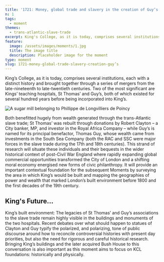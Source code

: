 ```yaml
---
title: '1721: Money, global trade and slavery in the creation of Guy’s'
n: 1
tags:
  - moment
themes:
  - trans-atlantic-slave-trade
excerpt: King's College, as it is today, comprises several institutions, each with a distinct history, brought together through a series of mergers from the late-nineteenth to late-twentieth centuries.
feature:
  image: /assets/images/moments/1.jpg
  title: The image title
  description: Placeholder image for the moment
type: moment
slug: 1721-money-global-trade-slavery-creation-guy’s
---
```


<script>
  import { base } from "$app/paths";
</script>

King’s College, as it is today, comprises several institutions, each with a distinct history and brought together through a series of mergers from the late-nineteenth to late-twentieth centuries. Two of the most significant are Kings’ teaching hospitals, St Thomas’ and Guy’s, both of which existed for several hundred years before being incorporated into King’s.

![A sugar mill belonging to Phillippe de Longvilliers de Poincy]({base}/assets/images/moments/1.1.jpg "A drawing depicting a sugar mill and workers from 1665")

Both benefitted hugely from wealth generated through the trans-Atlantic slave trade; St Thomas’ was rebuilt through donations by Robert Clayton – a City banker, MP, and investor in the Royal Africa Company – while Guy’s is named for its principal benefactor, Thomas Guy, whose wealth came from investments in the South Sea Company (both the RAC and SSC were major forces in the slave trade during the 17th and 18th centuries). This strand of research will situate these individuals and their bequests in the wider historical context of post-Civil War England where rapidly expanding global commercial opportunities transformed the City of London and a shifting moral economy energised new forms of civic philanthropy. It will provide an important contextual foundation for the subsequent Moments by surveying the area in which King’s would be built and mapping the geographies of power and wealth that marked London’s built environment before 1800 and the first decades of the 19th century.

## King's Future…

King’s built environment: The legacies of St Thomas’ and Guy’s associations to the slave trade remain highly visible in the buildings and monuments of the two hospitals. Recent debates over what should happen to statues of Clayton and Guy typify the polarized, and polarizing, tone of public discourse around how to reconcile controversial histories with present day priorities, but also the need for rigorous and careful historical research. Bringing King’s buildings and the later acquired Bush House to this conversation is also important as this moment aims to focus on KCL foundations: historically and physically.

